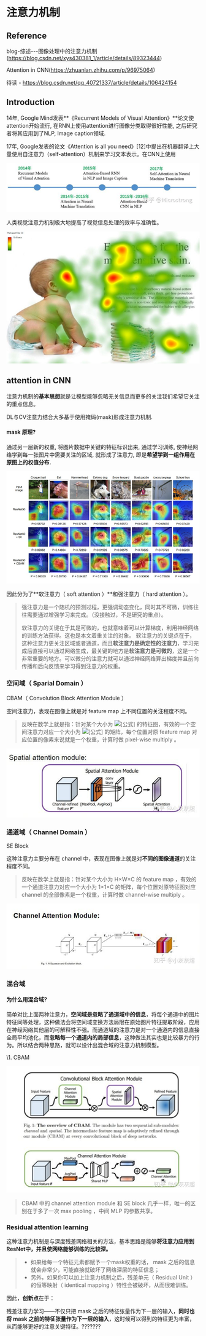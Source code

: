 # 注意力机制

## Reference

blog-综述---图像处理中的注意力机制(https://blog.csdn.net/xys430381_1/article/details/89323444)

Attention in CNN(https://zhuanlan.zhihu.com/p/96975064)

待读 - https://blog.csdn.net/qq_40721337/article/details/106424154

## Introduction

14年, Google Mind发表**《Recurrent Models of Visual Attention》**论文使attention开始流行, 在RNN上使用attention进行图像分类取得很好性能, 之后研究者将其应用到了NLP, Image caption领域.

17年, Google发表的论文《Attention is all you need》[12]中提出在机器翻译上大量使用自注意力（self-attention）机制来学习文本表示。在CNN上使用

![image-20200702092704744](/img/in-post/20_07/image-20200702092704744.png)

人类视觉注意力机制极大地提高了视觉信息处理的效率与准确性。

![深度学习中的注意力机制_爱破破爱科研-CSDN博客_深度学习注意力机制](/img/in-post/20_07/20181229145614214.jpeg)

## attention in CNN

注意力机制的**基本思想**就是让模型能够忽略无关信息而更多的关注我们希望它关注的重点信息。

DL与CV注意力结合大多基于使用掩码(mask)形成注意力机制. 

#### mask 原理?

通过另一层新的权重, 将图片数据中关键的特征标识出来, 通过学习训练, 使神经网络学到每一张图片中需要关注的区域, 就形成了注意力, 即是**希望学到一组作用在原图上的权值分布.** 

![Attention in CNN](/img/in-post/20_07/v2-e5dd9428dc640f834dfa2edaa08d4d7c_1440w.jpg)

因此分为了**软注意力（ soft attention ）**和强注意力（ hard attention ）。

> 强注意力是一个随机的预测过程，更强调动态变化，同时其不可微，训练往往需要通过增强学习来完成。（没接触过，不是研究的重点）。
>
> 软注意力的关键在于其是可微的，也就意味着可以计算梯度，利用神经网络的训练方法获得。这也是本文着重关注的对象。
> 软注意力的关键点在于，这种注意力更关注区域或者通道，而且**软注意力是确定性的注意力**，学习完成后直接可以通过网络生成，最关键的地方是**软注意力是可微的**，这是一个非常重要的地方。可以微分的注意力就可以通过神经网络算出梯度并且前向传播和后向反馈来学习得到注意力的权重。

### 空间域（ Sparial Domain ）

CBAM（ Convolution Block Attention Module ）

空间注意力，表现在图像上就是对 feature map 上不同位置的关注程度不同。

> 反映在数学上就是指：针对某个大小为 ![[公式]](https://www.zhihu.com/equation?tex=H%C3%97W%C3%97C) 的特征图，有效的一个空间注意力对应一个大小为 ![[公式]](https://www.zhihu.com/equation?tex=H%C3%97W) 的矩阵，每个位置对原 feature map 对应位置的像素来说就是一个权重，计算时做 pixel-wise multiply 。

![v2-8e52a9ff9c2cdf84e34e60a3857001fa_720w](/img/in-post/20_07/v2-8e52a9ff9c2cdf84e34e60a3857001fa_720w.jpg)

### 通道域（ Channel Domain ）

SE Block

这种注意力主要分布在 channel 中，表现在图像上就是对**不同的图像通道**的关注程度不同。

>  反映在数学上就是指：针对某个大小为 H×W×C 的 feature map ，有效的一个通道注意力对应一个大小为 1×1×C 的矩阵，每个位置对原特征图对应 channel 的全部像素是一个权重，计算时做 channel-wise multiply 。

![v2-1a80e27fc8d7be35f399e28d78f64157_720w](/img/in-post/20_07/v2-1a80e27fc8d7be35f399e28d78f64157_720w.jpg)

### 混合域

#### 为什么用混合域?

简单对比上面两种注意力，**空间域是忽略了通道域中的信息**，将每个通道中的图片特征同等处理，这种做法会将空间域变换方法局限在原始图片特征提取阶段，应用在神经网络其他层的可解释性不强。而通道域的注意力是对一个通道内的信息直接全局平均池化，而**忽略每一个通道内的局部信息**，这种做法其实也是比较暴力的行为。所以结合两种思路，就可以设计出混合域的注意力机制模型。

\1. CBAM

![img](/img/in-post/20_07/v2-8189abb923bb467ef06422ddf3793f7b_720w.jpg)

> CBAM 中的 channel attention module 和 SE block 几乎一样，唯一的区别在于多了一次 max pooling ，中间 MLP 的参数共享。

### Residual attention learning

这种注意力机制是与深度残差网络相关的方法，基本思路是能够**将注意力应用到ResNet中，并且使网络能够训练的比较深。**

> - 如果给每一个特征元素都赋予一个mask权重的话， mask 之后的信息就会非常少，可能直接就破坏了网络深层的特征信息；
> - 另外，如果你可以加上注意力机制之后，残差单元（ Residual Unit ）的恒等映射（ identical mapping ）特性会被破坏，从而很难训练。

因此，**创新点**在于：

残差注意力学习——不仅只把 mask 之后的特征张量作为下一层的输入，**同时也将 mask 之前的特征张量作为下一层的输入**，这时候可以得到的特征更为丰富，从而能够更好的注意关键特征。???????

